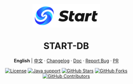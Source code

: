 <div align= "center">
    <img src="https://github.com/Spatio-Temporal-Lab/start-db-doc/blob/main/icon/logo.png?raw=true" alt="">
</div>

<div align= "center">

# START-DB

**English** | [中文]() · [Changelog]() · [Doc](https://github.com/Spatio-Temporal-Lab/cupid-db-doc) · [Report Bug](https://github.com/Spatio-Temporal-Lab/start-db/issues) · [PR](https://github.com/Spatio-Temporal-Lab/start-db/pulls) 

[![License](https://img.shields.io/badge/license-GPLv3-green)](https://www.apache.org/licenses/LICENSE-2.0.html)
[![Java support](https://img.shields.io/badge/java-8-green)](https://openjdk.java.net/)
[![GitHub Stars](https://img.shields.io/github/stars/Spatio-Temporal-Lab/start-db)](https://github.com/chat2db/Chat2DB/stargazers)
[![GitHub Forks](https://img.shields.io/github/forks/Spatio-Temporal-Lab/start-db)](https://github.com/chat2db/Chat2DB/fork)
[![GitHub Contributors](https://img.shields.io/github/contributors/Spatio-Temporal-Lab/start-db)](https://github.com/chat2db/Chat2DB/graphs/contributors)

</div>


